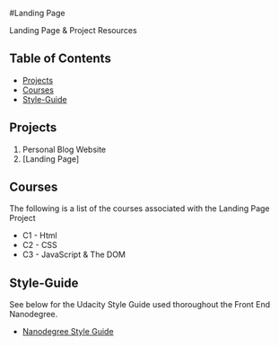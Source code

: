 #Landing Page

Landing Page & Project Resources

## Table of Contents

* [Projects](#projects)
* [Courses](#courses)
* [Style-Guide](#style-guide)

## Projects

1. Personal Blog Website
2. [Landing Page]

## Courses

The following is a list of the courses associated with the Landing Page Project
* C1 - Html
* C2 - CSS
* C3 - JavaScript & The DOM

## Style-Guide

See below for the Udacity Style Guide used thoroughout the Front End Nanodegree.

* [Nanodegree Style Guide](http://udacity.github.io/frontend-nanodegree-styleguide/)